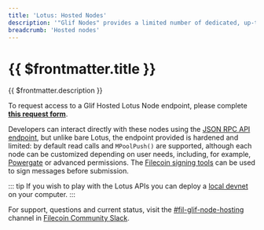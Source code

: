 ```yaml
---
title: 'Lotus: Hosted Nodes'
description: '"Glif Nodes" provides a limited number of dedicated, up-to-date nodes on the Filecoin testnets and mainnet.'
breadcrumb: 'Hosted nodes'
---
```


# {{ $frontmatter.title }}

{{ $frontmatter.description }}

To request access to a Glif Hosted Lotus Node endpoint, please complete [**this request form**](https://forms.gle/rfXx2yKbhgrwUv837).

Developers can interact directly with these nodes using the [JSON RPC API endpoint](../../reference/lotus-api), but unlike bare Lotus, the endpoint provided is hardened and limited: by default read calls and `MPoolPush()` are supported, although each node can be customized depending on user needs, including, for example, [Powergate](../powergate.md) or advanced permissions. The [Filecoin signing tools](../signing-libraries.md) can be used to sign messages before submission.

::: tip
If you wish to play with the Lotus APIs you can deploy a [local devnet](../local-devnet.md) on your computer.
:::

For support, questions and current status, visit the [#fil-glif-node-hosting](https://filecoinproject.slack.com/archives/C017HM9BJ8Z) channel in [Filecoin Community Slack](https://filecoin.io/slack).
